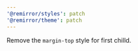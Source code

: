 ```yaml
---
'@remirror/styles': patch
'@remirror/theme': patch
---
```


Remove the `margin-top` style for first chilld.
